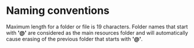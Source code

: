 # Naming conventions

Maximum length for a folder or file is 19 characters.
Folder names that start with **'@'** are considered as the main resources folder and
will automatically cause erasing of the previous folder that starts with **'@'**.



